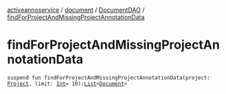 [activeannoservice](../../index.md) / [document](../index.md) / [DocumentDAO](index.md) / [findForProjectAndMissingProjectAnnotationData](./find-for-project-and-missing-project-annotation-data.md)

# findForProjectAndMissingProjectAnnotationData

`suspend fun findForProjectAndMissingProjectAnnotationData(project: `[`Project`](../../project/-project/index.md)`, limit: `[`Int`](https://kotlinlang.org/api/latest/jvm/stdlib/kotlin/-int/index.html)` = 10): `[`List`](https://kotlinlang.org/api/latest/jvm/stdlib/kotlin.collections/-list/index.html)`<`[`Document`](../-document/index.md)`>`